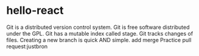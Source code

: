 # hello-react
Git is a distributed version control system.
Git is free software distributed under the GPL.
Git has a mutable index called stage.
Git tracks changes of files.
Creating a new branch is quick AND simple.
add merge
Practice pull request:justbron
